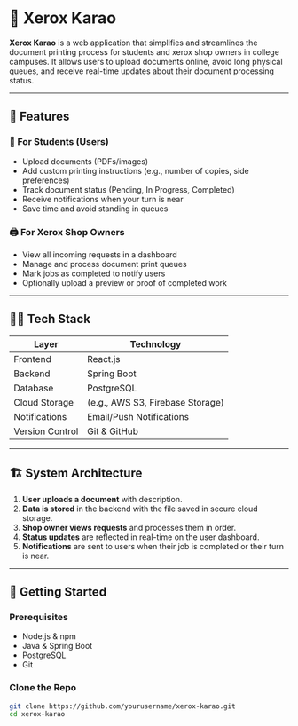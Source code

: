 # 📄 Xerox Karao

**Xerox Karao** is a web application that simplifies and streamlines the document printing process for students and xerox shop owners in college campuses. It allows users to upload documents online, avoid long physical queues, and receive real-time updates about their document processing status.

---

## 🚀 Features

### 👤 For Students (Users)
- Upload documents (PDFs/images)
- Add custom printing instructions (e.g., number of copies, side preferences)
- Track document status (Pending, In Progress, Completed)
- Receive notifications when your turn is near
- Save time and avoid standing in queues

### 🖨️ For Xerox Shop Owners
- View all incoming requests in a dashboard
- Manage and process document print queues
- Mark jobs as completed to notify users
- Optionally upload a preview or proof of completed work

---

## 🧑‍💻 Tech Stack

| Layer        | Technology       |
|--------------|------------------|
| Frontend     | React.js         |
| Backend      | Spring Boot      |
| Database     | PostgreSQL       |
| Cloud Storage| (e.g., AWS S3, Firebase Storage) |
| Notifications| Email/Push Notifications |
| Version Control | Git & GitHub  |

---

## 🏗️ System Architecture

1. **User uploads a document** with description.
2. **Data is stored** in the backend with the file saved in secure cloud storage.
3. **Shop owner views requests** and processes them in order.
4. **Status updates** are reflected in real-time on the user dashboard.
5. **Notifications** are sent to users when their job is completed or their turn is near.

---

## 📲 Getting Started

### Prerequisites

- Node.js & npm
- Java & Spring Boot
- PostgreSQL
- Git

### Clone the Repo

```bash
git clone https://github.com/yourusername/xerox-karao.git
cd xerox-karao
